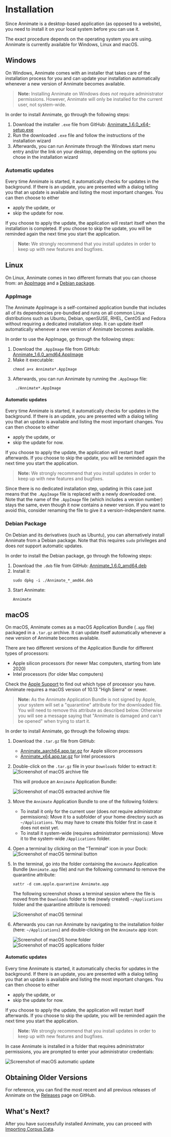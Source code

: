 # Installation

Since Annimate is a desktop-based application (as opposed to a website), you need to install it on your local system before you can use it.

The exact procedure depends on the operating system you are using. Annimate is currently available for Windows, Linux and macOS.

## Windows

On Windows, Annimate comes with an installer that takes care of the installation process for you and can update your installation automatically whenever a new version of Annimate becomes available.

> **Note:** Installing Annimate on Windows does _not_ require administrator permissions. However, Annimate will only be installed for the current user, not system-wide.

In order to install Annimate, go through the following steps:

1. Download the installer `.exe` file from GitHub: [Annimate_1.6.0_x64-setup.exe][1]
2. Run the downloaded `.exe` file and follow the instructions of the installation wizard
3. Afterwards, you can run Annimate through the Windows start menu entry and/or the link on your desktop, depending on the options you chose in the installation wizard

### Automatic updates

Every time Annimate is started, it automatically checks for updates in the background. If there is an update, you are presented with a dialog telling you that an update is available and listing the most important changes. You can then choose to either

- apply the update, or
- skip the update for now.

If you choose to apply the update, the application will restart itself when the installation is completed. If you choose to skip the update, you will be reminded again the next time you start the application.

> **Note:** We strongly recommend that you install updates in order to keep up with new features and bugfixes.

## Linux

On Linux, Annimate comes in two different formats that you can choose from: an [AppImage](https://appimage.org/) and a [Debian package](<https://en.wikipedia.org/wiki/Deb_(file_format)>).

### AppImage

The Annimate AppImage is a self-contained application bundle that includes all of its dependencies pre-bundled and runs on all common Linux distributions such as Ubuntu, Debian, openSUSE, RHEL, CentOS and Fedora without requiring a dedicated installation step. It can update itself automatically whenever a new version of Annimate becomes available.

In order to use the AppImage, go through the following steps:

1. Download the `.AppImage` file from GitHub: [Annimate_1.6.0_amd64.AppImage][2]
2. Make it executable:
   ```shell
   chmod a+x Annimate*.AppImage
   ```
3. Afterwards, you can run Annimate by running the `.AppImage` file:
   ```shell
    ./Annimate*.AppImage
   ```

#### Automatic updates

Every time Annimate is started, it automatically checks for updates in the background. If there is an update, you are presented with a dialog telling you that an update is available and listing the most important changes. You can then choose to either

- apply the update, or
- skip the update for now.

If you choose to apply the update, the application will restart itself afterwards. If you choose to skip the update, you will be reminded again the next time you start the application.

> **Note:** We strongly recommend that you install updates in order to keep up with new features and bugfixes.

Since there is no dedicated installation step, updating in this case just means that the `.AppImage` file is replaced with a newly downloaded one. Note that the name of the `.AppImage` file (which includes a version number) stays the same, even though it now contains a newer version. If you want to avoid this, consider renaming the file to give it a version-independent name.

### Debian Package

On Debian and its derivatives (such as Ubuntu), you can alternatively install Annimate from a Debian package. Note that this requires `sudo` privileges and does _not_ support automatic updates.

In order to install the Debian package, go through the following steps:

1. Download the `.deb` file from GitHub: [Annimate_1.6.0_amd64.deb][3]
2. Install it:
   ```shell
   sudo dpkg -i ./Annimate_*_amd64.deb
   ```
3. Start Annimate:
   ```shell
   Annimate
   ```

## macOS

On macOS, Annimate comes as a macOS Application Bundle (`.app` file) packaged in a `.tar.gz` archive. It can update itself automatically whenever a new version of Annimate becomes available.

There are two different versions of the Application Bundle for different types of processors:

- Apple silicon processors (for newer Mac computers, starting from late 2020)
- Intel processors (for older Mac computers)

Check the [Apple Support](https://support.apple.com/en-us/116943) to find out which type of processor you have. Annimate requires a macOS version of 10.13 "High Sierra" or newer.

> **Note:** As the Annimate Application Bundle is not signed by Apple, your system will set a "quarantine" attribute for the downloaded file. You will need to remove this attribute as described below. Otherwise you will see a message saying that "Annimate is damaged and can't be opened" when trying to start it.

In order to install Annimate, go through the following steps:

1. Download the `.tar.gz` file from GitHub:
   - [Annimate_aarch64.app.tar.gz][4] for Apple silicon processors
   - [Annimate_x64.app.tar.gz][5] for Intel processors
2. Double-click on the `.tar.gz` file in your `Downloads` folder to extract it:
   ![Screenshot of macOS archive file](img/macos-archive.png)

   This will produce an `Annimate` Application Bundle:

   ![Screenshot of macOS extracted archive file](img/macos-extracted.png)

3. Move the `Annimate` Application Bundle to one of the following folders:

   - To install it only for the current user (does _not_ require administrator permissions): Move it to a subfolder of your home directory such as `~/Applications`. You may have to create this folder first in case it does not exist yet.
   - To install it system-wide (requires administrator permissions): Move it to the system-wide `/Applications` folder.

4. Open a terminal by clicking on the "Terminal" icon in your Dock:
   ![Screenshot of macOS terminal button](img/macos-terminal-button.png)

5. In the terminal, go into the folder containing the `Annimate` Application Bundle (`Annimate.app` file) and run the following command to remove the quarantine attribute:

   ```shell
   xattr -d com.apple.quarantine Annimate.app
   ```

   The following screenshot shows a terminal session where the file is moved from the `Downloads` folder to the (newly created) `~/Applications` folder and the quarantine attribute is removed:

   ![Screenshot of macOS terminal](img/macos-terminal.png)

6. Afterwards you can run Annimate by navigating to the installation folder (here: `~/Applications`) and double-clicking on the `Annimate` app icon:

   ![Screenshot of macOS home folder](img/macos-home.png)
   ![Screenshot of macOS applications folder](img/macos-applications.png)

#### Automatic updates

Every time Annimate is started, it automatically checks for updates in the background. If there is an update, you are presented with a dialog telling you that an update is available and listing the most important changes. You can then choose to either

- apply the update, or
- skip the update for now.

If you choose to apply the update, the application will restart itself afterwards. If you choose to skip the update, you will be reminded again the next time you start the application.

> **Note:** We strongly recommend that you install updates in order to keep up with new features and bugfixes.

In case Annimate is installed in a folder that requires administrator permissions, you are prompted to enter your administrator credentials:

![Screenshot of macOS automatic update](img/macos-update.png)

## Obtaining Older Versions

For reference, you can find the most recent and all previous releases of Annimate on the [Releases](https://github.com/matthias-stemmler/annimate/releases) page on GitHub.

[1]: https://github.com/matthias-stemmler/annimate/releases/download/v1.6.0/Annimate_1.6.0_x64-setup.exe
[2]: https://github.com/matthias-stemmler/annimate/releases/download/v1.6.0/Annimate_1.6.0_amd64.AppImage
[3]: https://github.com/matthias-stemmler/annimate/releases/download/v1.6.0/Annimate_1.6.0_amd64.deb
[4]: https://github.com/matthias-stemmler/annimate/releases/download/v1.6.0/Annimate_aarch64.app.tar.gz
[5]: https://github.com/matthias-stemmler/annimate/releases/download/v1.6.0/Annimate_x64.app.tar.gz

## What's Next?

After you have successfully installed Annimate, you can proceed with [Importing Corpus Data](import.md).
